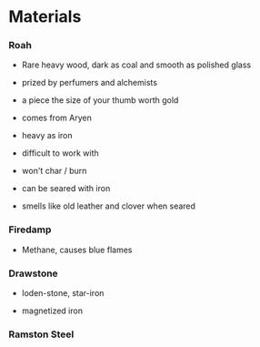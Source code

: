 # Materials

### Roah

* Rare heavy wood, dark as coal and smooth as polished glass

* prized by perfumers and alchemists

* a piece the size of your thumb worth gold

* comes from Aryen

* heavy as iron

* difficult to work with

* won't char \/ burn

* can be seared with iron

* smells like old leather and clover when seared


### Firedamp

* Methane, causes blue flames

### Drawstone

* loden-stone, star-iron

* magnetized iron


### Ramston Steel


